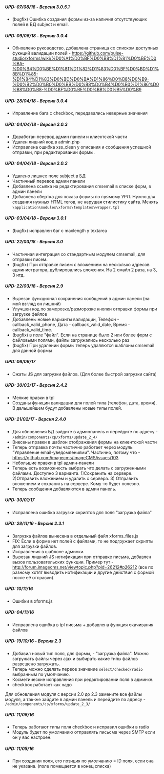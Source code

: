 ##### UPD: 07/08/18 - Версия 3.0.5.1
* (bugfix) Ошибка создания формы из-за наличия отсутствующих полей в БД subject и email.

##### UPD: 09/06/18 - Версия 3.0.4
* Обновлено руководство, добавлена страница со списком доступных фукнций валидации полей - https://github.com/pulse-studio/xforms/wiki/%D0%A1%D0%BF%D0%B8%D1%81%D0%BE%D0%BA-%D0%B4%D0%BE%D1%81%D1%82%D1%83%D0%BF%D0%BD%D1%8B%D1%85-%D1%84%D1%83%D0%BD%D0%BA%D1%86%D0%B8%D0%B9-%D0%B2%D0%B0%D0%BB%D0%B8%D0%B4%D0%B0%D1%86%D0%B8%D0%B8-%D0%BF%D0%BE%D0%BB%D0%B5%D0%B9

##### UPD: 28/04/18 - Версия 3.0.4
* Иправление бага с checkbox, передавались неверные значения

##### UPD: 04/04/18 - Версия 3.0.3
* Доработан перевод админ панели и клиентской части
* Удален лишний код в admin.php
* Исправлена ошибка xss_clean у описания и сообщения успешной отправки, при редактировании формы.

##### UPD: 04/04/18 - Версия 3.0.2
* Удалено лишнее поле subject в БД
* Частичный перевод админ панели
* Добавлена ссылка на редактирования cmsemail в списке форм, в админ панели
* Добавлена обертка для показа формы по прямому УРЛ. Нужно для создания нужных HTML тегов, не нарушая стилистику сайта. Менять `\application\modules\xforms\templates\wrapper.tpl`

##### UPD: 03/04/18 - Версия 3.0.1
* (bugfix) исправлен баг с maxlength у textarea

##### UPD: 22/03/18 - Версия 3.0 
* Частичная интеграция со стандартным модулем cmsemail, для отправки писем.
* (bugfix) При отправке писем с вложением на несколько адресов администратора, дублировались вложения. На 2 емайл 2 раза, на 3, 3 итд.

##### UPD: 22/03/18 - Версия 2.9
* Вырезан функционал сохранения сообщений в админ панели (на мой взгляд он лишний)
* Улучшен код по заморозке/разморозке кнопки отправки формы при загрузке файлов
* Добавлены новые варианты валидации, Телефон - callback_valid_phone, Дата - callback_valid_date, Время - callback_valid_time.
* (bugfix) в поле "файл". Если на странице было 2 или более форм с файловыми полями, файлы загружались несколько раз
* (bugfix) При удалении формы теперь удаляются шаблоны cmsemail для данной формы

##### UPD: 06/06/17
* Сжаты JS для загрузки файлов. (Для более быстрой загрузки сайта)

##### UPD: 30/03/17 - Версия 2.4.2
* Мелкие правки в tpl
* Созданы функции валидации для полей типа (телефон, дата, время). В дальшейшем будут добавлены новые типы полей.

##### UPD: 21/02/17 - Версия 2.4.0
* Для обновления БД зайдите в админпанель и перейдите по адресу - `/admin/components/cp/xforms/update_2_4/`
* Внесены правки в шаблон отображения формы на клиентской части
* Теперь отправка почты частично работает через модуль "Управление email-уведомлениями". Частично, потому что - https://github.com/imagecms/ImageCMS/issues/103
* Небольшие правки в tpl админ-панели
* Теперь есть возможность выбрать что делать с загруженными файлами. Доступно 3 варианта. 1)Сохранить на сервере. 2)Отправить вложением и удалить с сервера. 3) Отправить вложением и сохранить на сервере. Кому-то будет полезно.
* Теперь сообщения добавляются в админ панель.

##### UPD: 30/01/17
* Исправлена ошибка загрузки скриптов для поля "загрузка файла"

##### UPD: 28/11/16 - Версия 2.3.1
* Загрузка файлов вынесена в отдельный файл xforms_files.js
* FIX: Если в форме нет полей с файлами, то не подгружает скрипты для загрузки файлов.
* Исправления в шаблоне админки.
* Вырезан лишний JS нотификации при отправке письма, добавлен вызов пользовательских функции. Пример тут - http://forum.imagecms.net/viewtopic.php?pid=26212#p26212 (все по разному хотят выводить нотификации и другие действия с формой после её отправки).

##### UPD: 10/11/16
* Ошибки в xforms.js

##### UPD: 04/11/16
* Исправлена ошибка в tpl письма + добавлена функция скачивания файлов

##### UPD: 19/10/16 - Версия 2.3
* Добавил новый тип поля, для формы, - "загрузка файла". Можно загружать файлы через ajax и выбирать какие типы файлов разрешено загружать.
* Теперь можно сделать первое значение `select/checked/radio` выбранным по умолчанию.
* Косметические исправления при редактировании поля в админке.
* checkbox работает как надо

Для обновления модуля с версии 2.0 до 2.3 замените все файлы модуля, а так-же зайдите в админ панель и перейдите по адресу - `/admin/components/cp/xforms/update_2_3/`

##### UPD: 11/06/16
* Теперь работают типы поля checkbox и исправил ошибки в radio
* Модуль будет по умолчанию отправлять письсма через SMTP если он у вас настроен.

##### UPD: 11/05/16
* При создании поля, его позиция по умолчанию = ID поля, если она не указана. (поле помещается в конец списка)